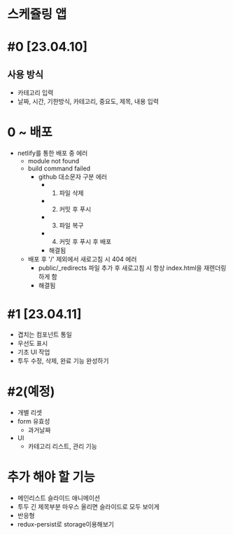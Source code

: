 # 스케쥴링 앱

# #0 [23.04.10]

## 사용 방식

- 카테고리 입력
- 날짜, 시간, 기한방식, 카테고리, 중요도, 제목, 내용 입력

# 0 ~ 배포

- netlify를 통한 배포 중 에러
  - module not found
  - build command failed
    - github 대소문자 구분 에러
      - 1. 파일 삭제
      - 2. 커밋 후 푸시
      - 3. 파일 복구
      - 4. 커밋 후 푸시 후 배포
      - 해결됨
  - 배포 후 '/' 제외에서 새로고침 시 404 에러
    - public/\_redirects 파일 추가 후 새로고침 시 항상 index.html을 재렌더링 하게 함
    - 해결됨

# #1 [23.04.11]

- 겹치는 컴포넌트 통일
- 우선도 표시
- 기초 UI 작업
- 투두 수정, 삭제, 완료 기능 완성하기

# #2(예정)

- 개별 리셋
- form 유효성
  - 과거날짜
- UI
  - 카테고리 리스트, 관리 기능

# 추가 해야 할 기능

- 메인리스트 슬라이드 애니메이션
- 투두 긴 제목부분 마우스 올리면 슬라이드로 모두 보이게
- 반응형
- redux-persist로 storage이용해보기
